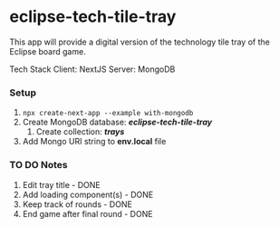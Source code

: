 # eclipse-tech-tile-tray

This app will provide a digital version of the technology tile tray of the Eclipse board game.

Tech Stack
Client: NextJS
Server: MongoDB

### Setup

1. `npx create-next-app --example with-mongodb`
1. Create MongoDB database: **_eclipse-tech-tile-tray_**
   1. Create collection: **_trays_**
1. Add Mongo URI string to **env.local** file

### TO DO Notes

1. Edit tray title - DONE
1. Add loading component(s) - DONE
1. Keep track of rounds - DONE
1. End game after final round - DONE
